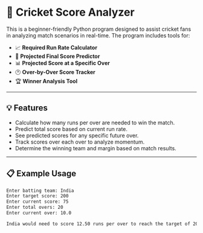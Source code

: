 # 🏏 Cricket Score Analyzer

This is a beginner-friendly Python program designed to assist cricket fans in analyzing match scenarios in real-time. The program includes tools for:

- 📈 **Required Run Rate Calculator**
- 🔮 **Projected Final Score Predictor**
- 📊 **Projected Score at a Specific Over**
- 🕐 **Over-by-Over Score Tracker**
- 🏆 **Winner Analysis Tool**

---

## 💡 Features

- Calculate how many runs per over are needed to win the match.
- Predict total score based on current run rate.
- See predicted scores for any specific future over.
- Track scores over each over to analyze momentum.
- Determine the winning team and margin based on match results.

---

## 📋 Example Usage

```bash
Enter batting team: India
Enter target score: 200
Enter current score: 75
Enter total overs: 20
Enter current over: 10.0

India would need to score 12.50 runs per over to reach the target of 200.
